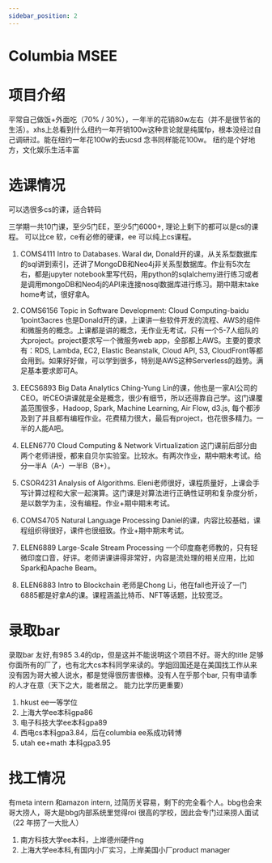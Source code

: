 ```yaml
---
sidebar_position: 2
---
```

# Columbia MSEE

# 项目介绍

平常自己做饭+外面吃（70% / 30%），一年半的花销80w左右（并不是很节省的生活）。xhs上总看到什么纽约一年开销100w这种言论就是纯属fp，根本没经过自己调研过。能在纽约一年花100w的去ucsd 念书同样能花100w。
纽约是个好地方，文化娱乐生活丰富
# 选课情况
可以选很多cs的课，适合转码

三学期一共10门课，至少5门EE，至少5门6000+, 理论上剩下的都可以是cs的课程。
可以比ce 软，ce有必修的硬课，ee 可以纯上cs课程。

1. COMS4111 Intro to Databases. Waral dи,
Donald开的课，从关系型数据库的sql讲到索引，还讲了MongoDB和Neo4j非关系型数据库。作业有5次左右，都是jupyter notebook里写代码，用python的sqlalchemy进行练习或者是调用mongoDB和Neo4j的API来连接nosql数据库进行练习。期中期末take home考试，很好拿A。

2. COMS6156 Topic in Software Development: Cloud Computing-baidu 1point3acres
也是Donald开的课，上课讲一些软件开发的流程、AWS的组件和微服务的概念。上课都是讲的概念，无作业无考试，只有一个5-7人组队的大project。project要求写一个微服务web app，全部都上AWS。主要的要求有：RDS, Lambda, EC2, Elastic Beanstalk, Cloud API, S3, CloudFront等都会用到。如果好好做，可以学到很多，特别是AWS这种Serverless的趋势。满足基本要求即可A。

3. EECS6893 Big Data Analytics
Ching-Yung Lin的课，他也是一家AI公司的CEO。听CEO讲课就是全是概念，很少有细节，所以还得靠自己学。这门课覆盖范围很多，Hadoop, Spark, Machine Learning, Air Flow, d3.js, 每个都涉及到了并且都有编程作业。花费精力很大，最后有project，也花很多精力。一半的人能A吧。

4. ELEN6770 Cloud Computing & Network Virtualization
这门课前后部分由两个老师讲授，都来自贝尔实验室。比较水。有两次作业，期中期末考试。给分一半A（A-）一半B（B+）。

5. CSOR4231 Analysis of Algorithms.
Eleni老师很好，课程质量好，上课会手写计算过程和大家一起演算。这门课是对算法进行正确性证明和复杂度分析，是以数学为主，没有编程。作业+期中期末考试。
6. COMS4705 Natural Language Processing
Daniel的课，内容比较基础，课程组织得很好，课件也很细致。作业+期中期末考试。
7. ELEN6889 Large-Scale Stream Processing
一个印度裔老师教的，只有轻微印度口音，好评。老师讲课讲得非常好，内容是流处理的相关应用，比如Spark和Apache Beam。
8. ELEN6883 Intro to Blockchain
老师是Chong Li，他在fall也开设了一门6885都是好拿A的课。课程涵盖比特币、NFT等话题，比较宽泛。


# 录取bar 
录取bar 友好,有985 3.4的dp，但是这并不能说明这个项目不好。哥大的title 足够你面所有的厂了，也有北大cs本科同学来读的。学姐回国还是在美国找工作从来没有因为哥大被人说水，都是觉得很厉害很棒。没有人在乎那个bar, 只有申请季的人才在意（天下之大，能者居之。 能力比学历更重要）

1. hkust ee一等学位
2. 上海大学ee本科gpa86
3. 电子科技大学ee本科gpa89
4. 西电cs本科gpa3.84，后在columbia ee系成功转博
5. utah ee+math 本科gpa3.95
# 找工情况
有meta intern 和amazon intern, 过简历关容易，剩下的完全看个人。bbg也会来哥大捞人，哥大是bbg内部系统里觉得roi 很高的学校，因此会专门过来捞人面试（22 年捞了一大批人）

1. 南方科技大学ee本科，上岸德州硬件ng
2. 上海大学ee本科,有国内小厂实习，上岸美国小厂product manager